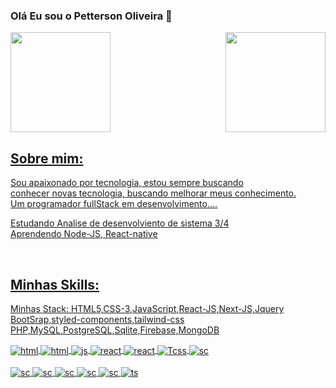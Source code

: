 ### Olá Eu sou o Petterson Oliveira 🤚

<div>
<a href="https://github.com/pettersonpadilha">
<img height="160em" src="https://github-readme-stats.vercel.app/api?username=pettersonpadilha&show_icons=true&theme=radical&include_all_commits=true&count_private=true"/>
<img align="right"height="160em" src="https://github-readme-stats.vercel.app/api/top-langs/?username=pettersonpadilha&layout=compact&langs_count=7&theme=radical"/>

</div>
  
## Sobre mim:
  Sou apaixonado por tecnologia, estou sempre buscando </br>
  conhecer novas tecnologia, buscando melhorar meus conhecimento.  </br>
  Um programador fullStack em desenvolvimento....
  
  Estudando Analise de desenvolviento de sistema 3/4 </br>
  Aprendendo Node-JS, React-native
<div styled="display: incline_block"><br/>
  
## Minhas Skills:
  
  Minhas Stack: 
  HTML5,CSS-3,JavaScript,React-JS,Next-JS,Jquery </br>
  BootSrap,styled-components,tailwind-css </br>
  PHP,MySQL,PostgreSQL,Sqlite,Firebase,MongoDB
  

  
<img align="center" alt="html" src="https://img.shields.io/badge/HTML5-E34F26?style=for-the-badge&logo=html5&logoColor=white"/>
<img align="center" alt="html" src="https://img.shields.io/badge/CSS3-1572B6?style=for-the-badge&logo=css3&logoColor=white"/>
<img align="center" alt="js" src="https://img.shields.io/badge/JavaScript-323330?style=for-the-badge&logo=javascript&logoColor=F7DF1E"/>
<img align="center" alt="react" src="https://img.shields.io/badge/React-20232A?style=for-the-badge&logo=react&logoColor=61DAFB"/>
<img align="center" alt="react" src="https://img.shields.io/badge/jQuery-0769AD?style=for-the-badge&logo=jquery&logoColor=white"/> 
<img align="center" alt="Tcss" src="https://img.shields.io/badge/Tailwind_CSS-38B2AC?style=for-the-badge&logo=tailwind-css&logoColor=white"/>
<img align="center" alt="sc" src="https://img.shields.io/badge/styled--components-DB7093?style=for-the-badge&logo=styled-components&logoColor=white"/>
  
  <div styled="display: incline_block"><br/>
  
  <img align="center" alt="sc" src="https://img.shields.io/badge/PHP-777BB4?style=for-the-badge&logo=php&logoColor=white"/>
  <img align="center" alt="sc" src="https://img.shields.io/badge/MySQL-00000F?style=for-the-badge&logo=mysql&logoColor=white"/>
  <img align="center" alt="sc" src="https://img.shields.io/badge/PostgreSQL-316192?style=for-the-badge&logo=postgresql&logoColor=white"/>
  <img align="center" alt="sc" src="https://img.shields.io/badge/SQLite-07405E?style=for-the-badge&logo=sqlite&logoColor=white"/>
     <img align="center" alt="sc" src="https://img.shields.io/badge/MongoDB-4EA94B?style=for-the-badge&logo=mongodb&logoColor=white"/>

<img align="center" alt="ts" src="https://img.shields.io/badge/TypeScript-007ACC?style=for-the-badge&logo=typescript&logoColor=white"/>
</div>

